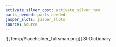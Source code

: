 ```yaml
---
activate_silver_cost: activate_silver_num
parts_needed: parts_needed
jasper_slots: jasper_slots
source: Source
---
```

![[Temp/Placeholder_Talisman.png]]
StrDictionary
